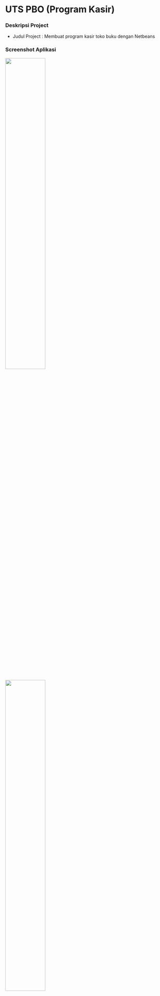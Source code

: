# UTS PBO (Program Kasir)
### Deskripsi Project
- Judul Project : Membuat program kasir toko buku dengan Netbeans

### Screenshot Aplikasi
<img src="https://image.ibb.co/cpU0GF/Capture1.png" width="50%">
<img src="https://image.ibb.co/mo4pAa/Capture2.png" width="50%">
<img src="https://image.ibb.co/n95wqa/Capture3.png" width="50%">
<img src="https://image.ibb.co/huG2Va/Capture4.png" width="50%">
<img src="https://image.ibb.co/dfUBOv/Capture5.png" width="50%">
<img src="https://image.ibb.co/iS1KAa/Capture6.png" width="50%">
<img src="https://image.ibb.co/jzj6qa/Capture7.png" width="50%">
<img src="https://image.ibb.co/cv7Rqa/Capture8.png" width="50%">

### Identitas
- Nama  : Christian Doxa Hamasiah
- Kelas : XI RPL I
- Nomor : 09
- NIS   : 4691/1410.070
- Sekolah  : SMK Telkom Malang
